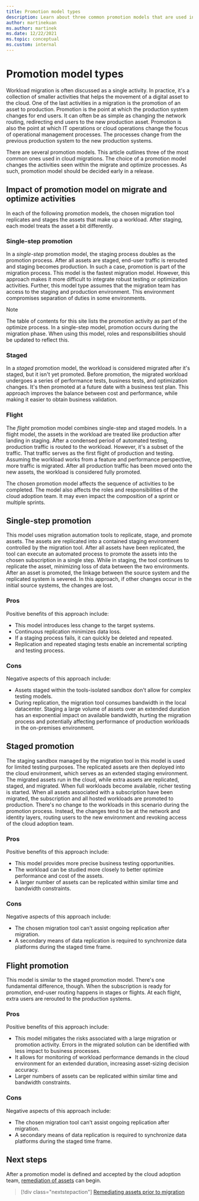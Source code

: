 ```yaml
---
title: Promotion model types
description: Learn about three common promotion models that are used in cloud migrations. Also, learn how your choice of model affects activities within the migrate and optimize processes.
author: martinekuan
ms.author: martinek
ms.date: 12/22/2021
ms.topic: conceptual
ms.custom: internal
---
```


# Promotion model types

Workload migration is often discussed as a single activity. In practice, it's a collection of smaller activities that helps the movement of a digital asset to the cloud. One of the last activities in a migration is the promotion of an asset to production. Promotion is the point at which the production system changes for end users. It can often be as simple as changing the network routing, redirecting end users to the new production asset. Promotion is also the point at which IT operations or cloud operations change the focus of operational management processes. The processes change from the previous production system to the new production systems.

There are several promotion models. This article outlines three of the most common ones used in cloud migrations. The choice of a promotion model changes the activities seen within the migrate and optimize processes. As such, promotion model should be decided early in a release.

## Impact of promotion model on migrate and optimize activities

In each of the following promotion models, the chosen migration tool replicates and stages the assets that make up a workload. After staging, each model treats the asset a bit differently.

### Single-step promotion 

In a *single-step* promotion model, the staging process doubles as the promotion process. After all assets are staged, end-user traffic is rerouted and staging becomes production. In such a case, promotion is part of the migration process. This model is the fastest migration model. However, this approach makes it more difficult to integrate robust testing or optimization activities. Further, this model type assumes that the migration team has access to the staging and production environment. This environment compromises separation of duties in some environments.
  > [!NOTE]
  > The table of contents for this site lists the promotion activity as part of the optimize process. In a single-step model, promotion occurs during the migration phase. When using this model, roles and responsibilities should be updated to reflect this.

### Staged 

In a *staged* promotion model, the workload is considered migrated after it's staged, but it isn't yet promoted. Before promotion, the migrated workload undergoes a series of performance tests, business tests, and optimization changes. It's then promoted at a future date with a business test plan. This approach improves the balance between cost and performance, while making it easier to obtain business validation.

### Flight 

The *flight* promotion model combines single-step and staged models. In a flight model, the assets in the workload are treated like production after landing in staging. After a condensed period of automated testing, production traffic is routed to the workload. However, it's a subset of the traffic. That traffic serves as the first flight of production and testing. Assuming the workload works from a feature and performance perspective, more traffic is migrated. After all production traffic has been moved onto the new assets, the workload is considered fully promoted.

The chosen promotion model affects the sequence of activities to be completed. The model also affects the roles and responsibilities of the cloud adoption team. It may even impact the composition of a sprint or multiple sprints.

## Single-step promotion

This model uses migration automation tools to replicate, stage, and promote assets. The assets are replicated into a contained staging environment controlled by the migration tool. After all assets have been replicated, the tool can execute an automated process to promote the assets into the chosen subscription in a single step. While in staging, the tool continues to replicate the asset, minimizing loss of data between the two environments. After an asset is promoted, the linkage between the source system and the replicated system is severed. In this approach, if other changes occur in the initial source systems, the changes are lost.

### Pros 

Positive benefits of this approach include:

- This model introduces less change to the target systems.
- Continuous replication minimizes data loss.
- If a staging process fails, it can quickly be deleted and repeated.
- Replication and repeated staging tests enable an incremental scripting and testing process.

### Cons 

Negative aspects of this approach include:

- Assets staged within the tools-isolated sandbox don't allow for complex testing models.
- During replication, the migration tool consumes bandwidth in the local datacenter. Staging a large volume of assets over an extended duration has an exponential impact on available bandwidth, hurting the migration process and potentially affecting performance of production workloads in the on-premises environment.

## Staged promotion

The staging sandbox managed by the migration tool in this model is used for limited testing purposes. The replicated assets are then deployed into the cloud environment, which serves as an extended staging environment. The migrated assets run in the cloud, while extra assets are replicated, staged, and migrated. When full workloads become available, richer testing is started. When all assets associated with a subscription have been migrated, the subscription and all hosted workloads are promoted to production. There's no change to the workloads in this scenario during the promotion process. Instead, the changes tend to be at the network and identity layers, routing users to the new environment and revoking access of the cloud adoption team.

### Pros

Positive benefits of this approach include:

- This model provides more precise business testing opportunities.
- The workload can be studied more closely to better optimize performance and cost of the assets.
- A larger number of assets can be replicated within similar time and bandwidth constraints.

### Cons 

Negative aspects of this approach include:

- The chosen migration tool can't assist ongoing replication after migration.
- A secondary means of data replication is required to synchronize data platforms during the staged time frame.

## Flight promotion

This model is similar to the staged promotion model. There's one fundamental difference, though. When the subscription is ready for promotion, end-user routing happens in stages or flights. At each flight, extra users are rerouted to the production systems.

### Pros 

Positive benefits of this approach include:

- This model mitigates the risks associated with a large migration or promotion activity. Errors in the migrated solution can be identified with less impact to business processes.
- It allows for monitoring of workload performance demands in the cloud environment for an extended duration, increasing asset-sizing decision accuracy.
- Larger numbers of assets can be replicated within similar time and bandwidth constraints.

### Cons

Negative aspects of this approach include:

- The chosen migration tool can't assist ongoing replication after migration.
- A secondary means of data replication is required to synchronize data platforms during the staged time frame.

## Next steps

After a promotion model is defined and accepted by the cloud adoption team, [remediation of assets](./remediate.md) can begin.

> [!div class="nextstepaction"]
> [Remediating assets prior to migration](./remediate.md)
